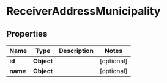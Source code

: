
# ReceiverAddressMunicipality

## Properties
Name | Type | Description | Notes
------------ | ------------- | ------------- | -------------
**id** | **Object** |  |  [optional]
**name** | **Object** |  |  [optional]



